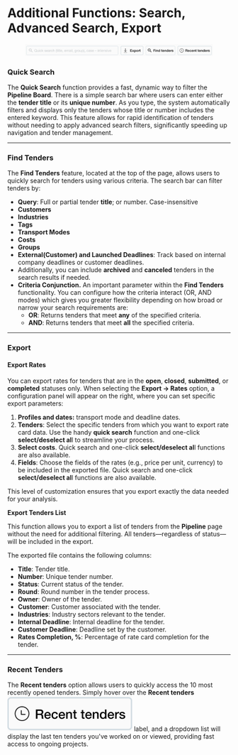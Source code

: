 # Additional Functions: Search, Advanced Search, Export

<figure><img src="../../.gitbook/assets/Screenshot 2024-09-20 at 11.26.16.png" alt=""><figcaption></figcaption></figure>

### Quick Search

The **Quick Search** function provides a fast, dynamic way to filter the **Pipeline Board**. There is a simple search bar where users can enter either the **tender title** or its **unique number**. As you type, the system automatically filters and displays only the tenders whose title or number includes the entered keyword. This feature allows for rapid identification of tenders without needing to apply advanced search filters, significantly speeding up navigation and tender management.

***

### **Find Tenders**

The **Find Tenders** feature, located at the top of the page, allows users to quickly search for tenders using various criteria. The search bar can filter tenders by:

* **Query**: Full or partial tender **title**; or number. Case-insensitive
* **Customers**
* **Industries**
* **Tags**
* **Transport Modes**
* **Costs**
* **Groups**
* **External(Customer) and Launched Deadlines**: Track based on internal company deadlines or customer deadlines.
* &#x20;Additionally, you can include **archived** and **canceled** tenders in the search results if needed.
* **Criteria Conjunction.** An important parameter within the **Find Tenders** functionality. You can configure how the criteria interact (OR, AND modes) which gives you greater flexibility depending on how broad or narrow your search requirements are:
  * **OR**: Returns tenders that meet **any** of the specified criteria.
  * **AND**: Returns tenders that meet **all** the specified criteria.

***

### Export

#### **Export Rates**

You can export rates for tenders that are in the **open**, **closed**, **submitted**, or **completed** statuses only. When selecting the **Export -> Rates** option, a configuration panel will appear on the right, where you can set specific export parameters:

1. **Profiles and dates:** transport mode and deadline dates.
2. **Tenders**: Select the specific tenders from which you want to export rate card data. Use the handy **quick search** function and one-click **select/deselect al**l to streamline your process.
3. **Select costs**. Quick search and one-click **select/deselect al**l functions are also available.
4. **Fields**: Choose the fields of the rates (e.g., price per unit, currency) to be included in the exported file. Quick search and one-click **select/deselect al**l functions are also available.

This level of customization ensures that you export exactly the data needed for your analysis.

**Export Tenders List**

This function allows you to export a list of tenders from the **Pipeline** page without the need for additional filtering. All tenders—regardless of status—will be included in the export.

The exported file contains the following columns:

* **Title**: Tender title.
* **Number**: Unique tender number.
* **Status**: Current status of the tender.
* **Round**: Round number in the tender process.
* **Owner**: Owner of the tender.
* **Customer**: Customer associated with the tender.
* **Industries**: Industry sectors relevant to the tender.
* **Internal Deadline**: Internal deadline for the tender.
* **Customer Deadline**: Deadline set by the customer.
* **Rates Completion, %**: Percentage of rate card completion for the tender.

***

### **Recent Tenders**

The **Recent tenders** option allows users to quickly access the 10 most recently opened tenders. Simply hover over the **Recent tenders** <img src="../../.gitbook/assets/Screenshot 2024-09-20 at 11.26.16 copy.png" alt="" data-size="line"> label, and a dropdown list will display the last ten tenders you've worked on or viewed, providing fast access to ongoing projects.
